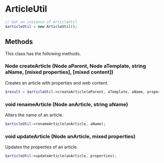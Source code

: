 # ArticleUtil

```php
// Get an instance of ArticleUtil
$articleUtil = new ArticleUtil();
```


## Methods
This class has the following methods.


### Node createArticle (Node aParent, Node aTemplate, string aName, [mixed properties], [mixed content])
Creates an article with properties and web content.

```php
$result = $articleUtil->createArticle(aParent, aTemplate, aName, properties, content);
```


### void renameArticle (Node anArticle, string aName)
Alters the name of an article.

```php
$articleUtil->renameArticle(anArticle, aName);
```


### void updateArticle (Node anArticle, mixed properties)
Updates the properties of an article.

```php
$articleUtil->updateArticle(anArticle, properties);
```

